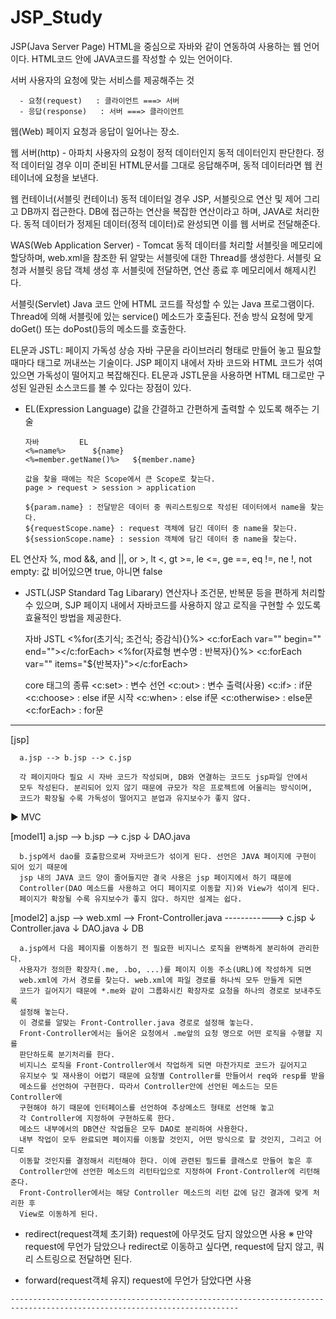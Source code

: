 # JSP_Study

JSP(Java Server Page)
      HTML을 중심으로 자바와 같이 연동하여 사용하는 웹 언어이다.
      HTML코드 안에 JAVA코드를 작성할 수 있는 언어이다.

서버
      사용자의 요청에 맞는 서비스를 제공해주는 것

      - 요청(request)   : 클라이언트 ===> 서버
      - 응답(response)   : 서버 ===> 클라이언트

웹(Web)
      페이지 요청과 응답이 일어나는 장소.


웹 서버(http) - 아파치
      사용자의 요청이 정적 데이터인지 동적 데이터인지 판단한다.
      정적 데이터일 경우 이미 준비된 HTML문서를 그대로 응답해주며,
      동적 데이터라면 웹 컨테이너에 요청을 보낸다.

웹 컨테이너(서블릿 컨테이너)
      동적 데이터일 경우 JSP, 서블릿으로 연산 및 제어 그리고 DB까지 접근한다.
      DB에 접근하는 연산을 복잡한 연산이라고 하며, JAVA로 처리한다.
      동적 데이터가 정제된 데이터(정적 데이터)로 완성되면 이를 웹 서버로 전달해준다.

WAS(Web Application Server) - Tomcat
      동적 데이터를 처리할 서블릿을 메모리에 할당하며, 
      web.xml을 참조한 뒤 알맞는 서블릿에 대한 Thread를 생성한다.
      서블릿 요청과 서블릿 응답 객체 생성 후 서블릿에 전달하면, 
      연산 종료 후 메모리에서 해제시킨다.

서블릿(Servlet)
      Java 코드 안에 HTML 코드를 작성할 수 있는 Java 프로그램이다.
      Thread에 의해 서블릿에 있는 service() 메소드가 호출된다.
      전송 방식 요청에 맞게 doGet() 또는 doPost()등의 메소드를 호출한다.

EL문과 JSTL: 페이지 가독성 상승
      자바 구문을 라이브러리 형태로 만들어 놓고 필요할 때마다 태그로 꺼내쓰는 기술이다.
      JSP 페이지 내에서 자바 코드와 HTML 코드가 섞여 있으면 가독성이 떨어지고 복잡해진다.
      EL문과 JSTL문을 사용하면 HTML 태그로만 구성된 일관된 소스코드를 볼 수 있다는 장점이 있다.


- EL(Expression Language)
      값을 간결하고 간편하게 출력할 수 있도록 해주는 기술

      자바         EL
      <%=name%>      ${name}
      <%=member.getName()%>   ${member.name}

      값을 찾을 때에는 작은 Scope에서 큰 Scope로 찾는다.
      page > request > session > application

      ${param.name} : 전달받은 데이터 중 쿼리스트링으로 작성된 데이터에서 name을 찾는다.
      ${requestScope.name} : request 객체에 담긴 데이터 중 name을 찾는다.
      ${sessionScope.name} : session 객체에 담긴 데이터 중 name을 찾는다.


EL 연산자
      %, mod
      &&, and
      ||, or
      >, lt
      <, gt
      >=, le
      <=, ge
      ==, eq
      !=, ne
      !, not
      empty: 값 비어있으면 true, 아니면 false

- JSTL(JSP Standard Tag Libarary)
      연산자나 조건문, 반복문 등을 편하게 처리할 수 있으며, SJP 페이지 내에서 자바코드를 사용하지 않고
      로직을 구현할 수 있도록 효율적인 방법을 제공한다.

   자바               JSTL
      <%for(초기식; 조건식; 증감식){}%>      <c:forEach var="" begin="" end=""></c:forEach>
      <%for(자료형 변수명 : 반복자){}%>      <c:forEach var="" items="${반복자}"></c:forEach>


   core 태그의 종류
      <c:set>      : 변수 선언
      <c:out>      : 변수 출력(사용)
      <c:if>      : if문
      <c:choose>   : else if문 시작
      <c:when>   : else if문
      <c:otherwise>   : else문
      <c:forEach>   : for문

-------------------------------------------------------------------------------------------------------------------------
[jsp]

      a.jsp --> b.jsp --> c.jsp

      각 페이지마다 필요 시 자바 코드가 작성되며, DB와 연결하는 코드도 jsp파일 안에서
      모두 작성된다. 분리되어 있지 않기 때문에 규모가 작은 프로젝트에 어울리는 방식이며,
      코드가 확장될 수록 가독성이 떨어지고 분업과 유지보수가 좋지 않다.

▶ MVC

[model1]
      a.jsp --> b.jsp --> c.jsp
             ↓
         DAO.java

      b.jsp에서 dao를 호출함으로써 자바코드가 섞이게 된다. 선언은 JAVA 페이지에 구현이 되어 있기 때문에
      jsp 내의 JAVA 코드 양이 줄어들지만 결국 사용은 jsp 페이지에서 하기 때문에
      Controller(DAO 메소드를 사용하고 어디 페이지로 이동할 지)와 View가 섞이게 된다.
      페이지가 확장될 수록 유지보수가 좋지 않다. 하지만 설계는 쉽다.

[model2]
      a.jsp   -->   web.xml   -->   Front-Controller.java   ------------>   c.jsp
                     ↓
                  Controller.java
                     ↓
                  DAO.java
                     ↓
                     DB

      a.jsp에서 다음 페이지를 이동하기 전 필요한 비지니스 로직을 완벽하게 분리하여 관리한다.
      사용자가 정의한 확장자(.me, .bo, ...)를 페이지 이동 주소(URL)에 작성하게 되면
      web.xml에 가서 경로를 찾는다. web.xml에 파일 경로를 하나씩 모두 만들게 되면
      코드가 길어지기 때문에 *.me와 같이 그룹화시킨 확장자로 요청을 하나의 경로로 보내주도록
      설정해 놓는다.
      이 경로를 알맞는 Front-Controller.java 경로로 설정해 놓는다.
      Front-Controller에서는 들어온 요청에서 .me앞의 요청 명으로 어떤 로직을 수행할 지를
      판단하도록 분기처리를 한다.
      비지니스 로직을 Front-Controller에서 작업하게 되면 마찬가지로 코드가 길어지고
      유지보수 및 재사용이 어렵기 때문에 요청별 Controller를 만들어서 req와 resp를 받을
      메소드를 선언하여 구현한다. 따라서 Controller안에 선언된 메소드는 모든 Controller에
      구현해야 하기 때문에 인터페이스를 선언하여 추상메소드 형태로 선언해 놓고
      각 Controller에 지정하여 구현하도록 한다.
      메소드 내부에서의 DB연산 작업들은 모두 DAO로 분리하여 사용한다.
      내부 작업이 모두 완료되면 페이지를 이동할 것인지, 어떤 방식으로 할 것인지, 그리고 어디로
      이동할 것인지를 결정해서 리턴해야 한다. 이에 관련된 필드를 클래스로 만들어 놓은 후
      Controller안에 선언한 메소드의 리턴타입으로 지정하여 Front-Controller에 리턴해준다.
      Front-Controller에서는 해당 Controller 메소드의 리턴 값에 담긴 결과에 맞게 처리한 후
      View로 이동하게 된다.

   - redirect(request객체 초기화)
         request에 아무것도 담지 않았으면 사용
         ※ 만약 request에 무언가 담았으나 redirect로 이동하고 싶다면,
            request에 담지 않고, 쿼리 스트링으로 전달하면 된다.

   - forward(request객체 유지)
         request에 무언가 담았다면 사용
      
    -------------------------------------------------------------------------------------------------------------------------




   



























